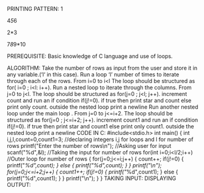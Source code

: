 PRINTING PATTERN:
1

4*5*6

2*3

7*8*9*10

PREREQUISITE:
Basic knowledge of C language and use of loops.

ALGORITHM:
Take the number of rows as input from the user and store it in any variable.(‘l‘ in this case).
Run a loop ‘l’ number of times to iterate through each of the rows. From i=0 to i<l The loop should be structured as for( i=0 ; i<l: i++).
Run a nested loop to iterate through the columns. From j=0 to j<l. The loop should be structured as for(j=0 ; j<l; j++).
increment count and run an if condition if(j!=0).
if true then print star and count else print only count.
outside the nested loop print a newline
Run another nested loop under the main loop . From j=0 to j<=i+2. The loop should be structured as for(j=0 ; j<=i+2; j++).
increment count1 and run an if condition if(j!=0).
if true then print star and count1 else print only count1.
outside the nested loop print a newline
CODE IN C:
#include<stdio.h>
int main()
{
int i,j,l,count=0,count1=3; //declaring integers i,j for loops and l for number of rows
printf("Enter the number of rows\n"); //Asking user for input
scanf("%d",&l); //Taking the input for number of rows
for(int i=0;i<l/2;i++) //Outer loop for number of rows
  {
    for(j=0;j<=i;j++)
     {
      count++;
      if(j!=0)
        { 
          printf("*%d",count);
        }
      else
        {
          printf("%d",count);
        }
      }
    printf("\n");
    for(j=0;j<=i+2;j++)
      {
        count1++;
        if(j!=0)
          {
            printf("*%d",count1);
          }
        else
          {
            printf("%d",count1);
          }
      }
   printf("\n");
  }
}
TAKING INPUT:
DISPLAYING OUTPUT:
